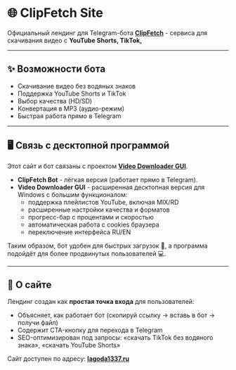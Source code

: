 
# 🌐 ClipFetch Site

Официальный лендинг для Telegram-бота **[ClipFetch](https://t.me/ClipFetchBot)** - сервиса для скачивания видео с **YouTube Shorts, TikTok,**

---

## ✨ Возможности бота
- Скачивание видео без водяных знаков
- Поддержка YouTube Shorts и TikTok
- Выбор качества (HD/SD)
- Конвертация в MP3 (аудио-режим)
- Быстрая работа прямо в Telegram

---

## 🖥️ Связь с десктопной программой
Этот сайт и бот связаны с проектом **[Video Downloader GUI](https://github.com/<yourname>/video-downloader-gui)**.  
- **ClipFetch Bot** - лёгкая версия (работает прямо в Telegram).  
- **Video Downloader GUI** - расширенная десктопная версия для Windows с большим функционалом:  
  - поддержка плейлистов YouTube, включая MIX/RD  
  - расширенные настройки качества и форматов  
  - прогресс-бар с процентами и скоростью  
  - автоматическая работа с cookies браузера  
  - переключение интерфейса RU/EN  

Таким образом, бот удобен для быстрых загрузок 📱, а программа подойдёт для более продвинутых пользователей 💻.

---

## 📌 О сайте
Лендинг создан как **простая точка входа** для пользователей:  
- Объясняет, как работает бот (скопируй ссылку → вставь в бот → получи файл)  
- Содержит CTA-кнопку для перехода в Telegram  
- SEO-оптимизирован под запросы: «скачать TikTok без водяного знака», «скачать YouTube Shorts»  

Сайт доступен по адресу: **[lagoda1337.ru](https://lagoda1337.ru)**
